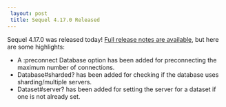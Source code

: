 ```yaml
---
 layout: post
 title: Sequel 4.17.0 Released
---
```


Sequel 4.17.0 was released today!  <a href="/rdoc/files/doc/release_notes/4_17_0_txt.html">Full release notes are available</a>, but here are some highlights:

* A :preconnect Database option has been added for preconnecting the maximum number of connections.
* Database#sharded? has been added for checking if the database uses sharding/multiple servers.
* Dataset#server? has been added for setting the server for a dataset if one is not already set.
